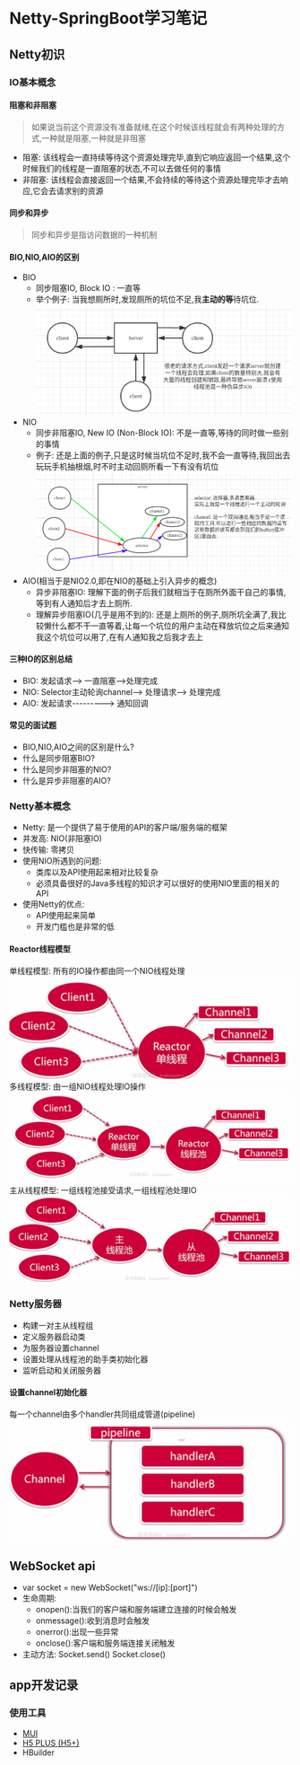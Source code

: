# Netty-SpringBoot学习笔记
## Netty初识
### IO基本概念
#### 阻塞和非阻塞
>如果说当前这个资源没有准备就绪,在这个时候该线程就会有两种处理的方式,一种就是阻塞,一种就是非阻塞

* 阻塞: 该线程会一直持续等待这个资源处理完毕,直到它响应返回一个结果,这个时候我们的线程是一直阻塞的状态,不可以去做任何的事情
* 非阻塞: 该线程会直接返回一个结果,不会持续的等待这个资源处理完毕才去响应,它会去请求别的资源
#### 同步和异步
> 同步和异步是指访问数据的一种机制

#### BIO,NIO,AIO的区别
* BIO
    * 同步阻塞IO, Block IO : 一直等
    * 举个例子: 当我想厕所时,发现厕所的坑位不足,我**主动的等**待坑位.
![BIO](image/BIO.png)
* NIO
    * 同步非阻塞IO, New IO (Non-Block IO): 不是一直等,等待的同时做一些别的事情 
    * 例子: 还是上面的例子,只是这时候当坑位不足时,我不会一直等待,我回出去玩玩手机抽根烟,时不时主动回厕所看一下有没有坑位
![NIO](image/NIO.png)
* AIO(相当于是NIO2.0,即在NIO的基础上引入异步的概念)
    * 异步非阻塞IO: 理解下面的例子后我们就相当于在厕所外面干自己的事情,等到有人通知后才去上厕所. 
    * 理解异步阻塞IO(几乎是用不到的): 还是上厕所的例子,厕所坑全满了,我比较懒什么都不干一直等着,让每一个坑位的用户主动在释放坑位之后来通知我这个坑位可以用了,在有人通知我之后我才去上
#### 三种IO的区别总结
* BIO: 发起请求——> 一直阻塞——>处理完成
* NIO: Selector主动轮询channel——> 处理请求——> 处理完成
* AIO: 发起请求---------> 通知回调
#### 常见的面试题
* BIO,NIO,AIO之间的区别是什么?
* 什么是同步阻塞BIO?
* 什么是同步非阻塞的NIO?
* 什么是异步非阻塞的AIO?
### Netty基本概念
* Netty: 是一个提供了易于使用的API的客户端/服务端的框架
* 并发高: NIO(非阻塞IO)
* 快传输: 零拷贝
* 使用NIO所遇到的问题:
    * 类库以及API使用起来相对比较复杂
    * 必须具备很好的Java多线程的知识才可以很好的使用NIO里面的相关的API
* 使用Netty的优点:
    * API使用起来简单
    * 开发门槛也是非常的低
#### Reactor线程模型
单线程模型: 所有的IO操作都由同一个NIO线程处理
![单线程模型](image/单线程模型.png)
多线程模型: 由一组NIO线程处理IO操作
![多线程模型](image/多线程模型.png)
主从线程模型: 一组线程池接受请求,一组线程池处理IO
![主从线程模型](image/主从线程模型.png)
### Netty服务器

* 构建一对主从线程组
* 定义服务器启动类
* 为服务器设置channel
* 设置处理从线程池的助手类初始化器
* 监听启动和关闭服务器
#### 设置channel初始化器
每一个channel由多个handler共同组成管道(pipeline)
![](image/设置channel初始化.png)

## WebSocket api
* var socket = new WebSocket("ws://[ip]:[port]")
* 生命周期:
    * onopen():当我们的客户端和服务端建立连接的时候会触发
    * onmessage():收到消息时会触发
    * onerror():出现一些异常
    * onclose():客户端和服务端连接关闭触发
* 主动方法: Socket.send() Socket.close()

## app开发记录
### 使用工具
* [MUI](http://www.dcloud.io)
* [H5 PLUS (H5+)](http://www.html5plus.org/doc)
* HBuilder